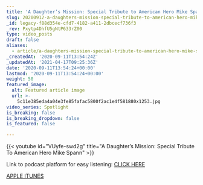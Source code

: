 ```yaml
---
title: 'A Daughter’s Mission: Special Tribute to American Hero Mike Spann'
slug: 20200912-a-daughters-mission-special-tribute-to-american-hero-mike-spann
_id: legacy-f88d354e-cfd7-4182-a411-2dbcecf736f3
_rev: Pxytp4DhfU5gNtP633rZ00
type: video_posts
draft: false
aliases:
  - article/a-daughters-mission-special-tribute-to-american-hero-mike-spann/
_createdAt: '2020-09-11T13:54:24Z'
_updatedAt: '2021-04-17T09:25:36Z'
date: '2020-09-11T13:54:24+00:00'
lastmod: '2020-09-11T13:54:24+00:00'
weight: 50
featured_image:
  alt: Featured article image
  url: >-
    5c11e385eda4a04e3fe85fafac5800f2ac1e4f581880x1253.jpg
video_series: Spotlight
is_breaking: false
is_breaking_dropdown: false
is_featured: false

---
```

{{< youtube id="VUyfe-swd2g" title="A Daughter’s Mission: Special Tribute To American Hero Mike Spann" >}}

Link to podcast platform for easy listening: [CLICK HERE](http://smarthernews.libsyn.com/a-daughters-mission-special-tribute-to-american-hero-mike-spann)

[APPLE ITUNES](https://podcasts.apple.com/us/podcast/daughters-mission-special-tribute-to-american-hero/id1395519638?i=1000449213082)